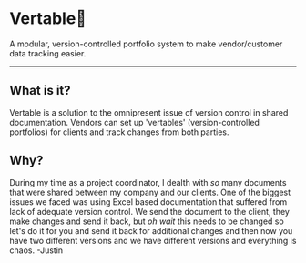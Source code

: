 # Vertable📝
 A modular, version-controlled portfolio system to make vendor/customer data tracking easier.

---

## What is it?
Vertable is a solution to the omnipresent issue of version control in shared documentation. Vendors can set up 'vertables' (version-controlled portfolios) for clients and track changes from both parties.

## Why?
During my time as a project coordinator, I dealth with *so* many documents that were shared between my company and our clients. One of the biggest issues we faced was using Excel based documentation that suffered from lack of adequate version control. We send the document to the client, they make changes and send it back, but *oh wait* this needs to be changed so let's do it for you and send it back for additional changes and then now you have two different versions and we have different versions and everything is chaos. -Justin